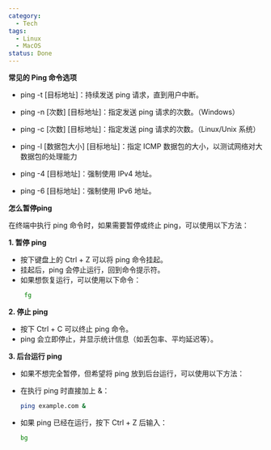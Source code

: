 ```yaml
---
category:
  - Tech
tags:
  - Linux
  - MacOS
status: Done
---
```


**常见的 Ping 命令选项**

- ping -t [目标地址]：持续发送 ping 请求，直到用户中断。

- ping -n [次数] [目标地址]：指定发送 ping 请求的次数。（Windows）
- ping -c [次数] [目标地址]：指定发送 ping 请求的次数。（Linux/Unix 系统）

- ping -l [数据包大小] [目标地址]：指定 ICMP 数据包的大小，以测试网络对大数据包的处理能力  

- ping -4 [目标地址]：强制使用 IPv4 地址。

- ping -6 [目标地址]：强制使用 IPv6 地址。

**怎么暂停ping**

在终端中执行 ping 命令时，如果需要暂停或终止 ping，可以使用以下方法：

 **1. 暂停 ping**  
 
   - 按下键盘上的 Ctrl + Z 可以将 ping 命令挂起。  
   - 挂起后，ping 会停止运行，回到命令提示符。  
   - 如果想恢复运行，可以使用以下命令：
     ```bash
      fg
     ```

**2. 停止 ping**

- 按下 Ctrl + C 可以终止 ping 命令。
- ping 会立即停止，并显示统计信息（如丢包率、平均延迟等）。

**3. 后台运行 ping**

- 如果不想完全暂停，但希望将 ping 放到后台运行，可以使用以下方法：

-  在执行 ping 时直接加上 &：
    ```bash
    ping example.com &
   ```

- 如果 ping 已经在运行，按下 Ctrl + Z 后输入：
    ```bash
    bg
  ```
  